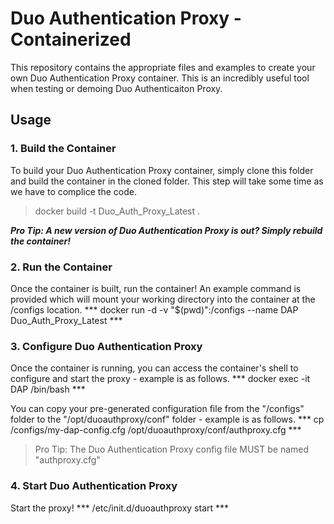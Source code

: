 # Duo Authentication Proxy - Containerized
This repository contains the appropriate files and examples to create your own Duo Authentication Proxy container.  This is an incredibly useful tool when testing or demoing Duo Authenticaiton Proxy.

## Usage

### 1. Build the Container
To build your Duo Authentication Proxy container, simply clone this folder and build the container in the cloned folder.  This step will take some time as we have to complice the code.
> docker build -t Duo_Auth_Proxy_Latest .

***Pro Tip: A new version of Duo Authentication Proxy is out?  Simply rebuild the container!***

### 2. Run the Container
Once the container is built, run the container!  An example command is provided which will mount your working directory into the container at the /configs location.
*** docker run -d -v "$(pwd)":/configs --name DAP Duo_Auth_Proxy_Latest ***

### 3. Configure Duo Authentication Proxy
Once the container is running, you can access the container's shell to configure and start the proxy - example is as follows.
*** docker exec -it DAP /bin/bash ***

You can copy your pre-generated configuration file from the "/configs" folder to the "/opt/duoauthproxy/conf" folder - example is as follows.
*** cp /configs/my-dap-config.cfg /opt/duoauthproxy/conf/authproxy.cfg ***

> Pro Tip: The Duo Authentication Proxy config file MUST be named "authproxy.cfg"

### 4. Start Duo Authentication Proxy
Start the proxy!
*** /etc/init.d/duoauthproxy start ***

